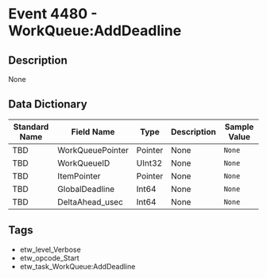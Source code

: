 # Event 4480 - WorkQueue:AddDeadline

## Description
None

## Data Dictionary
|Standard Name|Field Name|Type|Description|Sample Value|
|---|---|---|---|---|
|TBD|WorkQueuePointer|Pointer|None|`None`|
|TBD|WorkQueueID|UInt32|None|`None`|
|TBD|ItemPointer|Pointer|None|`None`|
|TBD|GlobalDeadline|Int64|None|`None`|
|TBD|DeltaAhead_usec|Int64|None|`None`|

## Tags
* etw_level_Verbose
* etw_opcode_Start
* etw_task_WorkQueue:AddDeadline